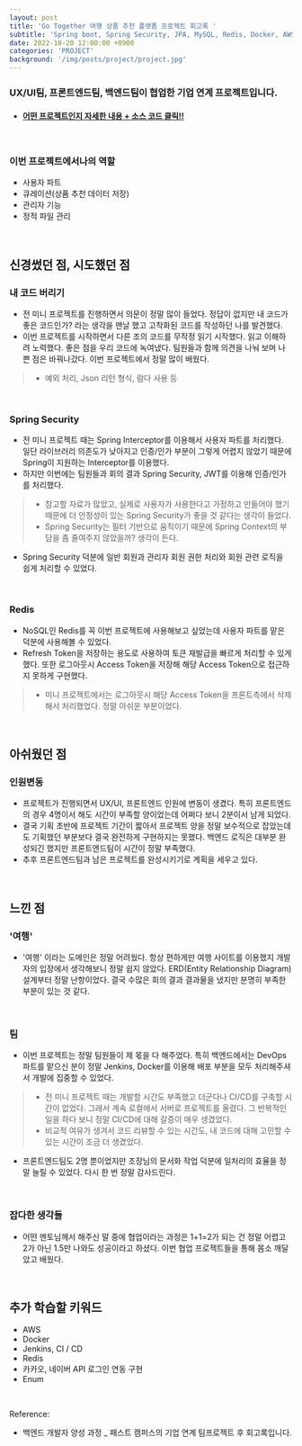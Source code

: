 ```yaml
---
layout: post
title: 'Go Together 여행 상품 추천 플랫폼 프로젝트 회고록 '
subtitle: 'Spring boot, Spring Security, JPA, MySQL, Redis, Docker, AWS, Jenkins'
date: 2022-10-20 12:00:00 +0900
categories: 'PROJECT'
background: '/img/posts/project/project.jpg'
---
```


### UX/UI팀, 프론트엔드팀, 백엔드팀이 협업한 기업 연계 프로젝트입니다.

- #### [ 어떤 프로젝트인지 자세한 내용 + 소스 코드 클릭!! ](https://github.com/iheese/gotogether-s-BE)

<br>

### 이번 프로젝트에서나의 역할
- 사용자 파트
- 큐레이션(상품 추천 데이터 저장)
- 관리자 기능
- 정적 파일 관리

<br>

## 신경썼던 점, 시도했던 점

### 내 코드 버리기
- 전 미니 프로젝트를 진행하면서 의문이 정말 많이 들었다. 정답이 없지만 내 코드가 좋은 코드인가? 라는 생각을 맨날 했고 고착화된 코드를 작성하던 나를 발견했다.
- 이번 프로젝트를 시작하면서 다른 조의 코드를 무작정 읽기 시작했다. 읽고 이해하려 노력했다. 좋은 점을 우리 코드에 녹여냈다. 팀원들과 함께 의견을 나눠 보며 나쁜 점은 바꿔나갔다. 이번 프로젝트에서 정말 많이 배웠다.
> - 예외 처리, Json 리턴 형식, 람다 사용 등

<br>

### Spring Security
- 전 미니 프로젝트 때는 Spring Interceptor를 이용해서 사용자 파트를 처리했다. 일단 라이브러리 의존도가 낮아지고 인증/인가 부분이 그렇게 어렵지 않았기 때문에 Spring이 지원하는 Interceptor를 이용했다. 
- 하지만 이번에는 팀원들과 회의 결과 Spring Security, JWT를 이용해 인증/인가를 처리했다. 
> - 참고할 자료가 많았고, 실제로 사용자가 사용한다고 가정하고 만들어야 했기 때문에 더 안정성이 있는 Spring Security가 좋을 것 같다는 생각이 들었다. 
> - Spring Security는 필터 기반으로 움직이기 때문에 Spring Context의 부담을 좀 줄여주지 않았을까? 생각이 든다.
- Spring Security 덕분에 일반 회원과 관리자 회원 권한 처리와 회원 관련 로직을 쉽게 처리할 수 있었다. 

<br>

### Redis
- NoSQL인 Redis를 꼭 이번 프로젝트에 사용해보고 싶었는데 사용자 파트를 맡은 덕분에 사용해볼 수 있었다.
- Refresh Token을 저장하는 용도로 사용하여 토큰 재발급을 빠르게 처리할 수 있게 했다. 또한 로그아웃시 Access Token을 저장해 해당 Access Token으로 접근하지 못하게 구현했다. 
> - 미니 프로젝트에서는 로그아웃시 해당 Access Token을 프론트측에서 삭제해서 처리했었다. 정말 아쉬운 부분이었다.

<br>

## 아쉬웠던 점

### 인원변동

- 프로젝트가 진행되면서 UX/UI, 프론트엔드 인원에 변동이 생겼다. 특히 프론트엔드의 경우 4명이서 해도 시간이 부족할 양이었는데 어쩌다 보니 2분이서 남게 되었다. 
- 결국 기획 초반에 프로젝트 기간이 짧아서 프로젝트 양을 정말 보수적으로 잡았는데도 기획했던 부분보다 결국 완전하게 구현하지는 못했다. 백엔드 로직은 대부분 완성되긴 했지만 프론트엔드팀이 시간이 정말 부족했다.
- 추후 프론트엔드팀과 남은 프로젝트를 완성시키기로 계획을 세우고 있다.

<br>

## 느낀 점

### '여행'
- '여행' 이라는 도메인은 정말 어려웠다. 항상 편하게만 여행 사이트를 이용했지 개발자의 입장에서 생각해보니 정말 쉽지 않았다. ERD(Entity Relationship Diagram) 설계부터 정말 난항이었다. 결국 수많은 회의 결과 결과물을 냈지만 분명히 부족한 부분이 있는 것 같다.

<br>

### 팀
- 이번 프로젝트는 정말 팀원들이 제 몫을 다 해주었다. 특히 백엔드에서는 DevOps 파트를 맡으신 분이 정말 Jenkins, Docker를 이용해 배포 부분을 모두 처리해주셔서 개발에 집중할 수 있었다.
> - 전 미니 프로젝트 때는 개발할 시간도 부족했고 더군다나 CI/CD를 구축할 시간이 없었다. 그래서 계속 로컬에서 서버로 프로젝트를 올렸다. 그 반복적인 일을 하다 보니 정말 CI/CD에 대해 갈증이 매우 생겼었다. 
> - 비교적 여유가 생겨서 코드 리뷰할 수 있는 시간도, 내 코드에 대해 고민할 수 있는 시간이 조금 더 생겼었다.
- 프론트엔드팀도 2명 뿐이었지만 조장님의 문서화 작업 덕분에 일처리의 효율을 정말 늘릴 수 있었다. 다시 한 번 정말 감사드린다.

<br>

### 잡다한 생각들
- 어떤 멘토님께서 해주신 말 중에 협업이라는 과정은 1+1=2가 되는 건 정말 어렵고 2가 아닌 1.5만 나와도 성공이라고 하셨다. 이번 협업 프로젝트들을 통해 몸소 깨달았고 배웠다. 

<br>

## 추가 학습할 키워드
- AWS
- Docker
- Jenkins, CI / CD
- Redis
- 카카오, 네이버 API 로그인 연동 구현
- Enum

<br>

Reference:
- 백엔드 개발자 양성 과정 _ 패스트 캠퍼스의 기업 연계 팀프로젝트 후 회고록입니다.